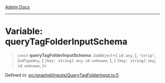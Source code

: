 [Admin Docs](/)

***

# Variable: queryTagFolderInputSchema

> `const` **queryTagFolderInputSchema**: `ZodObject`\<\{ `id`: `any`; \}, `"strip"`, `ZodTypeAny`, \{ `[key: string]`: `any`;  `id`: `unknown`; \}, \{ `[key: string]`: `any`;  `id`: `unknown`; \}\>

Defined in: [src/graphql/inputs/QueryTagFolderInput.ts:5](https://github.com/NishantSinghhhhh/talawa-api/blob/d7e8fb10f99b66342acb17768b9755553b21ad54/src/graphql/inputs/QueryTagFolderInput.ts#L5)

